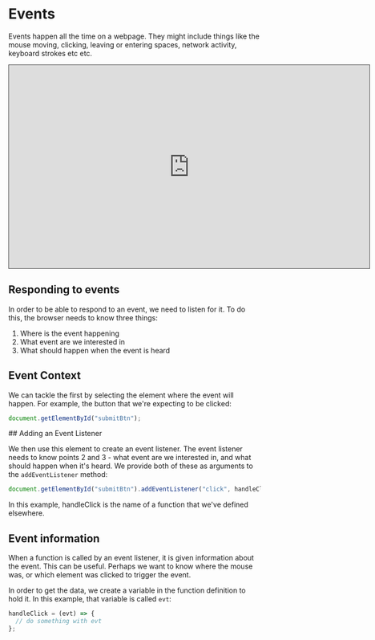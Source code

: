 # Events

Events happen all the time on a webpage. They might include things like the mouse moving, clicking, leaving or entering spaces, network activity, keyboard strokes etc etc.

<iframe src="https://dmureplay.cloud.panopto.eu/Panopto/Pages/Embed.aspx?id=dcca105b-326b-4ec2-ac78-ac6201203742&autoplay=false&offerviewer=true&showtitle=true&showbrand=false&start=0&interactivity=all" height="405" width="720" style="border: 1px solid #464646;" allowfullscreen allow="autoplay"></iframe>

## Responding to events

In order to be able to respond to an event, we need to listen for it. To do this, the browser needs to know three things:

1. Where is the event happening
2. What event are we interested in
3. What should happen when the event is heard

## Event Context

We can tackle the first by selecting the element where the event will happen. For example, the button that we're expecting to be clicked:

```js
document.getElementById("submitBtn");
```

## Adding an Event Listener

We then use this element to create an event listener. The event listener needs to know points 2 and 3 - what event are we interested in, and what should happen when it's heard. We provide both of these as arguments to the `addEventListener` method:

```js
document.getElementById("submitBtn").addEventListener("click", handleClick);
```

In this example, handleClick is the name of a function that we've defined elsewhere.

## Event information

When a function is called by an event listener, it is given information about the event. This can be useful. Perhaps we want to know where the mouse was, or which element was clicked to trigger the event.

In order to get the data, we create a variable in the function definition to hold it. In this example, that variable is called `evt`:

```js
handleClick = (evt) => {
  // do something with evt
};
```
